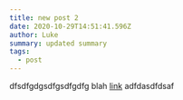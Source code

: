 ```yaml
---
title: new post 2
date: 2020-10-29T14:51:41.596Z
author: Luke
summary: updated summary
tags:
  - post
---
```

dfsdfgdgsdfgsdfgdfg blah [link](sdfas) adfdasdfdsaf